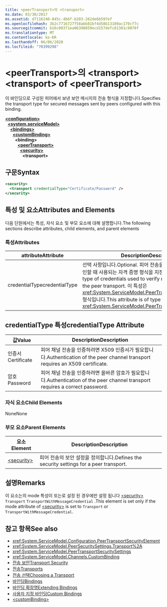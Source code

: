```yaml
---
title: <peerTransport>의 <transport>
ms.date: 03/30/2017
ms.assetid: d7116240-845c-4b6f-b203-262de6b597ef
ms.openlocfilehash: 3b2c7716727f58abb81bf4d58b13189ac170cf7c
ms.sourcegitcommit: b16c00371ea06398859ecd157defc81301c9070f
ms.translationtype: MT
ms.contentlocale: ko-KR
ms.lasthandoff: 06/06/2020
ms.locfileid: "70399298"
---
```

# <a name="transport-of-peertransport"></a><span data-ttu-id="9a891-102">\<peerTransport>의 \<transport></span><span class="sxs-lookup"><span data-stu-id="9a891-102">\<transport> of \<peerTransport></span></span>
<span data-ttu-id="9a891-103">이 바인딩으로 구성된 피어에서 보낸 보안 메시지의 전송 형식을 지정합니다.</span><span class="sxs-lookup"><span data-stu-id="9a891-103">Specifies the transport type for secured messages sent by peers configured with this binding.</span></span>  
  
[**\<configuration>**](../configuration-element.md)\
&nbsp;&nbsp;[**\<system.serviceModel>**](system-servicemodel.md)\
&nbsp;&nbsp;&nbsp;&nbsp;[**\<bindings>**](bindings.md)\
&nbsp;&nbsp;&nbsp;&nbsp;&nbsp;&nbsp;[**\<customBinding>**](custombinding.md)\
&nbsp;&nbsp;&nbsp;&nbsp;&nbsp;&nbsp;&nbsp;&nbsp;**\<binding>**\
&nbsp;&nbsp;&nbsp;&nbsp;&nbsp;&nbsp;&nbsp;&nbsp;&nbsp;&nbsp;[**\<peerTransport>**](peertransport.md)\
&nbsp;&nbsp;&nbsp;&nbsp;&nbsp;&nbsp;&nbsp;&nbsp;&nbsp;&nbsp;&nbsp;&nbsp;[**\<security>**](security-of-peertransport.md)\
&nbsp;&nbsp;&nbsp;&nbsp;&nbsp;&nbsp;&nbsp;&nbsp;&nbsp;&nbsp;&nbsp;&nbsp;&nbsp;&nbsp;**\<transport>**  
  
## <a name="syntax"></a><span data-ttu-id="9a891-104">구문</span><span class="sxs-lookup"><span data-stu-id="9a891-104">Syntax</span></span>  
  
```xml  
<security>
  <transport credentialType="Certificate/Password" />
</security>
```  
  
## <a name="attributes-and-elements"></a><span data-ttu-id="9a891-105">특성 및 요소</span><span class="sxs-lookup"><span data-stu-id="9a891-105">Attributes and Elements</span></span>  
 <span data-ttu-id="9a891-106">다음 단원에서는 특성, 자식 요소 및 부모 요소에 대해 설명합니다.</span><span class="sxs-lookup"><span data-stu-id="9a891-106">The following sections describe attributes, child elements, and parent elements</span></span>  
  
### <a name="attributes"></a><span data-ttu-id="9a891-107">특성</span><span class="sxs-lookup"><span data-stu-id="9a891-107">Attributes</span></span>  
  
|<span data-ttu-id="9a891-108">attribute</span><span class="sxs-lookup"><span data-stu-id="9a891-108">Attribute</span></span>|<span data-ttu-id="9a891-109">Description</span><span class="sxs-lookup"><span data-stu-id="9a891-109">Description</span></span>|  
|---------------|-----------------|  
|<span data-ttu-id="9a891-110">credentialType</span><span class="sxs-lookup"><span data-stu-id="9a891-110">credentialType</span></span>|<span data-ttu-id="9a891-111">선택 사항입니다.</span><span class="sxs-lookup"><span data-stu-id="9a891-111">Optional.</span></span> <span data-ttu-id="9a891-112">피어 전송을 통해 보내는 메시지를 확인할 때 사용되는 자격 증명 형식을 지정합니다.</span><span class="sxs-lookup"><span data-stu-id="9a891-112">Specifies the type of credentials used to verify messages sent with the peer transport.</span></span> <span data-ttu-id="9a891-113">이 특성은 <xref:System.ServiceModel.PeerTransportCredentialType> 형식입니다.</span><span class="sxs-lookup"><span data-stu-id="9a891-113">This attribute is of type <xref:System.ServiceModel.PeerTransportCredentialType>.</span></span>|  
  
## <a name="credentialtype-attribute"></a><span data-ttu-id="9a891-114">credentialType 특성</span><span class="sxs-lookup"><span data-stu-id="9a891-114">credentialType Attribute</span></span>  
  
|<span data-ttu-id="9a891-115">값</span><span class="sxs-lookup"><span data-stu-id="9a891-115">Value</span></span>|<span data-ttu-id="9a891-116">Description</span><span class="sxs-lookup"><span data-stu-id="9a891-116">Description</span></span>|  
|-----------|-----------------|  
|<span data-ttu-id="9a891-117">인증서</span><span class="sxs-lookup"><span data-stu-id="9a891-117">Certificate</span></span>|<span data-ttu-id="9a891-118">피어 채널 전송을 인증하려면 X509 인증서가 필요합니다.</span><span class="sxs-lookup"><span data-stu-id="9a891-118">Authentication of the peer channel transport requires an X509 certificate.</span></span>|  
|<span data-ttu-id="9a891-119">암호</span><span class="sxs-lookup"><span data-stu-id="9a891-119">Password</span></span>|<span data-ttu-id="9a891-120">피어 채널 전송을 인증하려면 올바른 암호가 필요합니다.</span><span class="sxs-lookup"><span data-stu-id="9a891-120">Authentication of the peer channel transport requires a correct password.</span></span>|  
  
### <a name="child-elements"></a><span data-ttu-id="9a891-121">자식 요소</span><span class="sxs-lookup"><span data-stu-id="9a891-121">Child Elements</span></span>  
 <span data-ttu-id="9a891-122">None</span><span class="sxs-lookup"><span data-stu-id="9a891-122">None</span></span>  
  
### <a name="parent-elements"></a><span data-ttu-id="9a891-123">부모 요소</span><span class="sxs-lookup"><span data-stu-id="9a891-123">Parent Elements</span></span>  
  
|<span data-ttu-id="9a891-124">요소</span><span class="sxs-lookup"><span data-stu-id="9a891-124">Element</span></span>|<span data-ttu-id="9a891-125">Description</span><span class="sxs-lookup"><span data-stu-id="9a891-125">Description</span></span>|  
|-------------|-----------------|  
|[\<security>](security-of-peertransport.md)|<span data-ttu-id="9a891-126">피어 전송의 보안 설정을 정의합니다.</span><span class="sxs-lookup"><span data-stu-id="9a891-126">Defines the security settings for a peer transport.</span></span>|  
  
## <a name="remarks"></a><span data-ttu-id="9a891-127">설명</span><span class="sxs-lookup"><span data-stu-id="9a891-127">Remarks</span></span>  
 <span data-ttu-id="9a891-128">이 요소는의 mode 특성이 또는로 설정 된 경우에만 설정 됩니다 [\<security>](security-of-peertransport.md) `Transport` `TransportWithMessageCredential` .</span><span class="sxs-lookup"><span data-stu-id="9a891-128">This element is set only if the mode attribute of [\<security>](security-of-peertransport.md) is set to `Transport` or `TransportWithMessageCredential`.</span></span>  
  
## <a name="see-also"></a><span data-ttu-id="9a891-129">참고 항목</span><span class="sxs-lookup"><span data-stu-id="9a891-129">See also</span></span>

- <xref:System.ServiceModel.Configuration.PeerTransportSecurityElement>
- <xref:System.ServiceModel.PeerSecuritySettings.Transport%2A>
- <xref:System.ServiceModel.PeerTransportSecuritySettings>
- <xref:System.ServiceModel.Channels.CustomBinding>
- [<span data-ttu-id="9a891-130">전송 보안</span><span class="sxs-lookup"><span data-stu-id="9a891-130">Transport Security</span></span>](../../../wcf/feature-details/transport-security.md)
- [<span data-ttu-id="9a891-131">전송</span><span class="sxs-lookup"><span data-stu-id="9a891-131">Transports</span></span>](../../../wcf/feature-details/transports.md)
- [<span data-ttu-id="9a891-132">전송 선택</span><span class="sxs-lookup"><span data-stu-id="9a891-132">Choosing a Transport</span></span>](../../../wcf/feature-details/choosing-a-transport.md)
- [<span data-ttu-id="9a891-133">바인딩</span><span class="sxs-lookup"><span data-stu-id="9a891-133">Bindings</span></span>](../../../wcf/bindings.md)
- [<span data-ttu-id="9a891-134">바인딩 확장명</span><span class="sxs-lookup"><span data-stu-id="9a891-134">Extending Bindings</span></span>](../../../wcf/extending/extending-bindings.md)
- [<span data-ttu-id="9a891-135">사용자 지정 바인딩</span><span class="sxs-lookup"><span data-stu-id="9a891-135">Custom Bindings</span></span>](../../../wcf/extending/custom-bindings.md)
- [\<customBinding>](custombinding.md)
